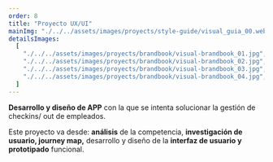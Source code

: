 ```yaml
---
order: 8
title: "Proyecto UX/UI"
mainImg: "./../../assets/images/proyects/style-guide/visual_guia_00.webp"
detailsImages:
  [
    "./../../assets/images/proyects/brandbook/visual-brandbook_01.jpg",
    "./../../assets/images/proyects/brandbook/visual-brandbook_02.jpg",
    "./../../assets/images/proyects/brandbook/visual-brandbook_03.jpg",
    "./../../assets/images/proyects/brandbook/visual-brandbook_04.jpg",
  ]
---
```


**Desarrollo y diseño de APP** con la que se intenta solucionar la gestión de checkins/ out de empleados.

Este proyecto va desde: **análisis** de la competencia, **investigación de usuario, journey map,** desarrollo y diseño de la **interfaz de usuario y prototipado** funcional.
